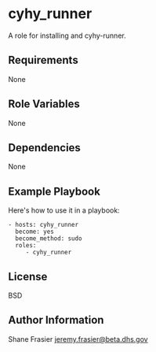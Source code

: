 cyhy_runner
===========

A role for installing and cyhy-runner.

Requirements
------------

None

Role Variables
--------------

None

Dependencies
------------

None

Example Playbook
----------------

Here's how to use it in a playbook:

    - hosts: cyhy_runner
      become: yes
      become_method: sudo
      roles:
         - cyhy_runner

License
-------

BSD

Author Information
------------------

Shane Frasier <jeremy.frasier@beta.dhs.gov>
